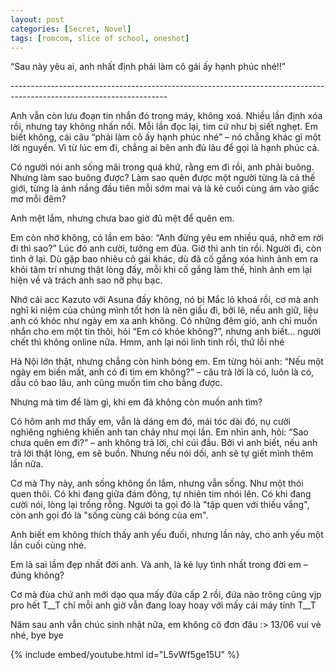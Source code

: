 ```yaml
---
layout: post
categories: [Secret, Novel]
tags: [romcom, slice of school, oneshot]
---
```

“Sau này yêu ai, anh nhất định phải làm cô gái ấy hạnh phúc nhé!!”

\---------------------------------------------------------------------------------------------------------------------

Anh vẫn còn lưu đoạn tin nhắn đó trong máy, không xoá. Nhiều lần định xóa rồi, nhưng tay không nhấn nổi. Mỗi lần đọc lại, tim cứ như bị siết nghẹt. Em biết không, cái câu “phải làm cô ấy hạnh phúc nhé” – nó chẳng khác gì một lời nguyền. Vì từ lúc em đi, chẳng ai bên anh đủ lâu để gọi là hạnh phúc cả.

Có người nói anh sống mãi trong quá khứ, rằng em đi rồi, anh phải buông. Nhưng làm sao buông được? Làm sao quên được một người từng là cả thế giới, từng là ánh nắng đầu tiên mỗi sớm mai và là kẻ cuối cùng ám vào giấc mơ mỗi đêm?

Anh mệt lắm, nhưng chưa bao giờ đủ mệt để quên em.

Em còn nhớ không, có lần em bảo: “Anh đừng yêu em nhiều quá, nhỡ em rời đi thì sao?”
Lúc đó anh cười, tưởng em đùa. Giờ thì anh tin rồi. Người đi, còn tình ở lại. Dù gặp bao nhiêu cô gái khác, dù đã cố gắng xóa hình ảnh em ra khỏi tâm trí nhưng thật lòng đấy, mỗi khi cố gắng làm thế, hình ảnh em lại hiện về và trách anh sao nỡ phụ bạc.

Nhớ cái acc Kazuto với Asuna đấy không, nó bị Mắc lỏ khoá rồi, cơ mà anh nghĩ kỉ niệm của chúng mình tốt hơn là nên giấu đi, bởi lẽ, nếu anh giữ, liệu anh có khóc như ngày em xa anh không. Có những đêm gió, anh chỉ muốn nhắn cho em một tin thôi, hỏi “Em có khỏe không?”, nhưng anh biết... người chết thì không online nữa. Hmm, anh lại nói linh tinh rồi, thứ lỗi nhé

Hà Nội lớn thật, nhưng chẳng còn hình bóng em. Em từng hỏi anh: “Nếu một ngày em biến mất, anh có đi tìm em không?” – câu trả lời là có, luôn là có, dẫu có bao lâu, anh cũng muốn tìm cho bằng được.

Nhưng mà tìm để làm gì, khi em đã không còn muốn anh tìm?

Có hôm anh mơ thấy em, vẫn là dáng em đó, mái tóc dài đó, nụ cười nghiêng nghiêng khiến anh tan chảy như mọi lần. Em nhìn anh, hỏi: “Sao chưa quên em đi?” – anh không trả lời, chỉ cúi đầu. Bởi vì anh biết, nếu anh trả lời thật lòng, em sẽ buồn. Nhưng nếu nói dối, anh sẽ tự giết mình thêm lần nữa.

Cơ mà Thy này, anh sống không ổn lắm, nhưng vẫn sống. Như một thói quen thôi. Có khi đang giữa đám đông, tự nhiên tim nhói lên. Có khi đang cười nói, lòng lại trống rỗng. Người ta gọi đó là "tập quen với thiếu vắng", còn anh gọi đó là "sống cùng cái bóng của em".

Anh biết em không thích thấy anh yếu đuối, nhưng lần này, cho anh yếu một lần cuối cùng nhé.

Em là sai lầm đẹp nhất đời anh. Và anh, là kẻ lụy tình nhất trong đời em – đúng không?

Cơ mà đùa chứ anh mới dạo qua mấy đứa cấp 2 rồi, đứa nào trông cũng vjp pro hết T__T chỉ mỗi anh giờ vẫn đang loay hoay với mấy cái máy tính T__T

Năm sau anh vẫn chúc sinh nhật nữa, em không cô đơn đâu :> 13/06 vui vẻ nhé, bye bye

{% include embed/youtube.html id="L5vWf5ge15U" %}
